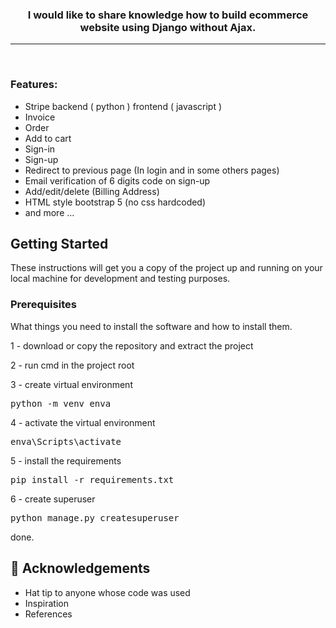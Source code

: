 <h3 align="center">I would like to share knowledge how to build ecommerce website using Django without Ajax.</h3>

<div align="center">


</div>

---

<p align="center">
    <br> 
</p>

<h3>Features:</h3>
<ul>
  <li>Stripe backend ( python ) frontend ( javascript )</li>
  <li>Invoice</li>
  <li>Order</li>
  <li>Add to cart</li>
  <li>Sign-in</li>
  <li>Sign-up</li>
  <li>Redirect to previous page (In login and in some others pages)</li>
  <li>Email verification of 6 digits code on sign-up</li>
  <li>Add/edit/delete (Billing Address)</li>
  <li>HTML style bootstrap 5 (no css hardcoded)</li>


  <li>and more ...</li>
</ul>



## Getting Started <a name = "getting_started"></a>

These instructions will get you a copy of the project up and running on your local machine for development and testing purposes.

### Prerequisites

What things you need to install the software and how to install them.

1 - download or copy the repository and extract the project 

2 - run cmd in the project root

3 - create virtual environment

<pre>python -m venv enva</pre>

4 - activate the virtual environment

<pre>enva\Scripts\activate</pre>

5 - install the requirements

<pre>pip install -r requirements.txt</pre>

6 - create superuser

<pre>python manage.py createsuperuser</pre>

done.


## 🎉 Acknowledgements <a name = "acknowledgement"></a>

- Hat tip to anyone whose code was used
- Inspiration
- References
